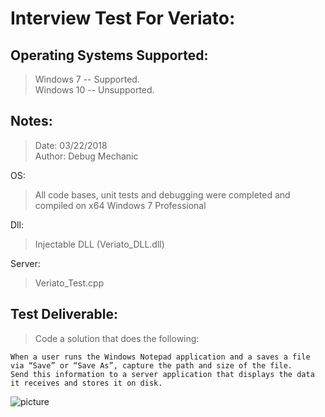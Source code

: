 # Interview Test For Veriato:


## Operating Systems Supported:  
> Windows 7 -- Supported.  
> Windows 10 -- Unsupported.


## Notes:

> Date: 03/22/2018  
> Author: Debug Mechanic  

OS:  
> All code bases, unit tests and debugging were completed and compiled on x64 Windows 7 Professional  

Dll:  
> Injectable DLL (Veriato_DLL.dll)  

Server:  
> Veriato_Test.cpp


## Test Deliverable:

> Code a solution that does the following:

```
When a user runs the Windows Notepad application and a saves a file via “Save” or “Save As”, capture the path and size of the file. 
Send this information to a server application that displays the data it receives and stores it on disk.
```


![picture]("https://ibb.co/bzH64H")
